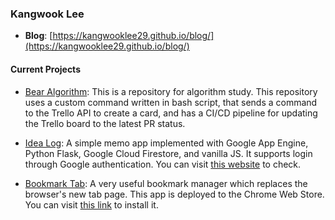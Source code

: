 ### Kangwook Lee

- **Blog**: [https://kangwooklee29.github.io/blog/](https://kangwooklee29.github.io/blog/)

#### Current Projects

- [Bear Algorithm](https://github.com/Bear-Algorithm-Team/bearalgorithm): This is a repository for algorithm study. This repository uses a custom command written in bash script, that sends a command to the Trello API to create a card, and has a CI/CD pipeline for updating the Trello board to the latest PR status.

- [Idea Log](https://github.com/kangwooklee29/idea-log): A simple memo app implemented with Google App Engine, Python Flask, Google Cloud Firestore, and vanilla JS. It supports login through Google authentication. You can visit [this website](https://idealog.store) to check.

- [Bookmark Tab](https://github.com/kangwooklee29/bookmark-tab): A very useful bookmark manager which replaces the browser's new tab page. This app is deployed to the Chrome Web Store. You can visit [this link](https://chromewebstore.google.com/detail/bookmark-tab/lhjdhaialhgbiopcdghljjiibpebhmhc) to install it.

<!--
**kangwooklee29/kangwooklee29** is a ✨ _special_ ✨ repository because its `README.md` (this file) appears on your GitHub profile.

Here are some ideas to get you started:

- 🔭 I’m currently working on ...
- 🌱 I’m currently learning ...
- 👯 I’m looking to collaborate on ...
- 🤔 I’m looking for help with ...
- 💬 Ask me about ...
- 📫 How to reach me: ...
- 😄 Pronouns: ...
- ⚡ Fun fact: ...
-->
